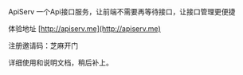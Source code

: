 ApiServ 一个Api接口服务，让前端不需要再等待接口，让接口管理更便捷

体验地址 [http://apiserv.me](http://apiserv.me)

注册邀请码：芝麻开门

详细使用和说明文档，稍后补上。